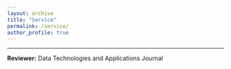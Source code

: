 ```yaml
---
layout: archive
title: "Service"
permalink: /service/
author_profile: true
---
```


---------------------------------------------------------------

**Reviewer:** Data Technologies and Applications Journal 
